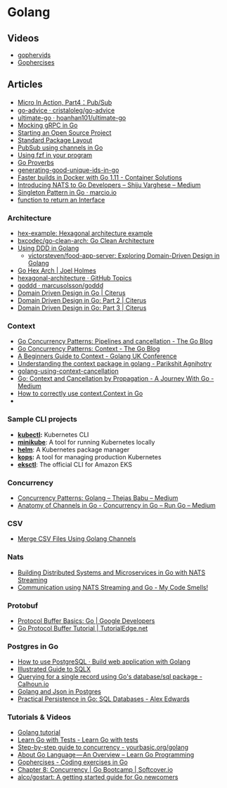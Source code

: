 # Golang

## Videos
* [gophervids](http://gophervids.appspot.com/)
* [Gophercises](https://gophercises.com/)  


## Articles

* [Micro In Action, Part4：Pub/Sub](https://itnext.io/micro-in-action-part4-pub-sub-564f3b054ecd)  
* [go-advice · cristaloleg/go-advice](https://github.com/cristaloleg/go-advice)  
* [ultimate-go · hoanhan101/ultimate-go](https://github.com/hoanhan101/ultimate-go)  
* [Mocking gRPC in Go](https://rogchap.com/2019/06/25/mocking-grpc-in-go/)  
* [Starting an Open Source Project](https://opensource.guide/starting-a-project/)  
* [Standard Package Layout](https://medium.com/@benbjohnson/standard-package-layout-7cdbc8391fc1)  
* [PubSub using channels in Go](https://eli.thegreenplace.net/2020/pubsub-using-channels-in-go/)  
* [Using fzf in your program](https://junegunn.kr/2016/02/using-fzf-in-your-program)  
* [Go Proverbs](http://go-proverbs.github.io/)
* [generating-good-unique-ids-in-go](https://blog.kowalczyk.info/article/JyRZ/generating-good-unique-ids-in-go.html)
* [Faster builds in Docker with Go 1.11 - Container Solutions](https://container-solutions.com/faster-builds-in-docker-with-go-1-11/)
* [Introducing NATS to Go Developers – Shiju Varghese – Medium](https://medium.com/@shijuvar/introducing-nats-to-go-developers-3cfcb98c21d0)
* [Singleton Pattern in Go · marcio.io](http://marcio.io/2015/07/singleton-pattern-in-go/)
* [function to return an Interface](https://stackoverflow.com/questions/35006640/golang-function-to-return-an-interface)


### Architecture 
* [hex-example: Hexagonal architecture example](https://github.com/Holmes89/hex-example/blob/hex/main.go)
* [bxcodec/go-clean-arch: Go Clean Architecture](https://github.com/bxcodec/go-clean-arch/)
* [Using DDD in Golang](https://dev.to/stevensunflash/using-domain-driven-design-ddd-in-golang-3ee5)
	* [victorsteven/food-app-server: Exploring Domain-Driven Design in Golang](https://github.com/victorsteven/food-app-server)
* [Go Hex Arch | Joel Holmes](https://www.joeldholmes.com/post/go-hex-arch/)  
* [hexagonal-architecture · GitHub Topics](https://github.com/topics/hexagonal-architecture?l=go)  
* [goddd · marcusolsson/goddd](https://github.com/marcusolsson/goddd)  
* [Domain Driven Design in Go | Citerus](https://www.citerus.se/go-ddd)  
* [Domain Driven Design in Go: Part 2 | Citerus](https://www.citerus.se/part-2-domain-driven-design-in-go)  
* [Domain Driven Design in Go: Part 3 | Citerus](https://www.citerus.se/part-3-domain-driven-design-in-go)  


### Context 
* [Go Concurrency Patterns: Pipelines and cancellation - The Go Blog](https://blog.golang.org/pipelines)
* [Go Concurrency Patterns: Context - The Go Blog](https://blog.golang.org/context)
* [A Beginners Guide to Context - Golang UK Conference](https://www.gophercon.co.uk/archive/2017/videos/2016/a-beginners-guide-to-context/)
* [Understanding the context package in golang - Parikshit Agnihotry](http://p.agnihotry.com/post/understanding_the_context_package_in_golang/)
* [golang-using-context-cancellation](https://www.sohamkamani.com/blog/golang/2018-06-17-golang-using-context-cancellation/)
* [Go: Context and Cancellation by Propagation - A Journey With Go - Medium](https://medium.com/a-journey-with-go/go-context-and-cancellation-by-propagation-7a808bbc889c)
* [How to correctly use context.Context in Go](https://medium.com/@cep21/how-to-correctly-use-context-context-in-go-1-7-8f2c0fafdf39)
* 

### Sample CLI projects

-   [**kubectl**](https://github.com/kubernetes/kubectl)**:** Kubernetes CLI
-   [**minikube**](https://github.com/kubernetes/minikube): A tool for running Kubernetes locally
-   [**helm**](https://github.com/helm/helm): A Kubernetes package manager
-   [**kops**](https://github.com/kubernetes/kops)**:**  A tool for managing production Kubernetes
-   [**eksctl**](https://github.com/weaveworks/eksctl): The official CLI for Amazon EKS


### Concurrency

* [Concurrency Patterns: Golang – Thejas Babu – Medium](https://medium.com/@thejasbabu/concurrency-patterns-golang-5c5e1bcd0833)
* [Anatomy of Channels in Go - Concurrency in Go – Run Go – Medium](https://medium.com/rungo/anatomy-of-channels-in-go-concurrency-in-go-1ec336086adb)


### CSV

* [Merge CSV Files Using Golang Channels](https://danrl.com/blog/2018/merging-huuuge-csv-files-using-golang-channels/)

### Nats

* [Building Distributed Systems and Microservices in Go with NATS Streaming](https://medium.com/@shijuvar/building-distributed-systems-and-microservices-in-go-with-nats-streaming-d8b4baa633a2)
* [Communication using NATS Streaming and Go - My Code Smells!](https://mycodesmells.com/post/communication-using-nats-streaming-and-go)


### Protobuf

* [Protocol Buffer Basics: Go |  Google Developers](https://developers.google.com/protocol-buffers/docs/gotutorial)
* [Go Protocol Buffer Tutorial | TutorialEdge.net](https://tutorialedge.net/golang/go-protocol-buffer-tutorial/)


### Postgres in Go

* [How to use PostgreSQL · Build web application with Golang](https://astaxie.gitbooks.io/build-web-application-with-golang/en/05.4.html)
* [Illustrated Guide to SQLX](http://jmoiron.github.io/sqlx/)
* [Querying for a single record using Go's database/sql package - Calhoun.io](https://www.calhoun.io/querying-for-a-single-record-using-gos-database-sql-package/)
* [Golang and Json in Postgres](https://sitaramshelke.me/golang-postgres-json.html)
* [Practical Persistence in Go: SQL Databases - Alex Edwards](https://www.alexedwards.net/blog/practical-persistence-sql)


### Tutorials & Videos

* [Golang tutorial](https://golangbot.com/learn-golang-series/)
* [Learn Go with Tests - Learn Go with tests](https://quii.gitbook.io/learn-go-with-tests/)
* [Step-by-step guide to concurrency - yourbasic.org/golang](https://yourbasic.org/golang/concurrent-programming/)
* [About Go Language — An Overview – Learn Go Programming](https://blog.learngoprogramming.com/about-go-language-an-overview-f0bee143597c)
* [Gophercises - Coding exercises in Go](https://gophercises.com/)
* [Chapter 8: Concurrency | Go Bootcamp | Softcover.io](http://www.golangbootcamp.com/book/concurrency)
* [alco/gostart: A getting started guide for Go newcomers](https://github.com/alco/gostart)


<!--stackedit_data:
eyJoaXN0b3J5IjpbODg1MjI3NDgsMTgxMjYxMTUzMCwzMTQzMj
U2MCw3Mzc5MzM2LC0xMjI3MzMwNzYyLC0xNDgxODQ1MzExXX0=

-->